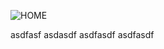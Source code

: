 ![HOME](https://user-images.githubusercontent.com/83486730/119241023-92aee500-bb08-11eb-9266-e166d12c56de.jpg)

asdfasf
asdasdf
  asdfasdf
  asdfasdf
  
